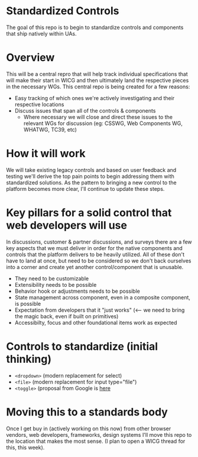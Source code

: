 # Standardized Controls
The goal of this repo is to begin to standardize controls and components that ship natively within UAs.

# Overview
This will be a central repro that will help track individual specifications that will make their start in WICG and then ultimately land the respective pieces in the necessary WGs. This central repo is being created for a few reasons:

* Easy tracking of which ones we're actively investigating and their respective locations
* Discuss issues that span all of the controls & components
  * Where necessary we will close and direct these issues to the relevant WGs for discussion (eg: CSSWG, Web Components WG, WHATWG, TC39, etc)

# How it will work
We will take existing legacy controls and based on user feedback and testing we'll derive the top pain points to begin
addressing them with standardized solutions. As the pattern to bringing a new control
to the platform becomes more clear, I'll continue to update these steps.

# Key pillars for a solid control that web developers will use
In discussions, customer & partner discussions, and surveys there are a few key aspects that we must deliver in order
for the native components and controls that the platform delivers to be heavily utilized. All of these don't have to land at once, but need to be considered so we don't back ourselves into a corner and create yet another control/component that is unusable.

* They need to be customizable
* Extensibility needs to be possible
* Behavior hook or adjustments needs to be possible
* State management across component, even in a composite component, is possible
* Expectation from developers that it "just works" (<-- we need to bring the magic back, even if built on primitives)
* Accessibilty, focus and other foundational items work as expected

# Controls to standardize (initial thinking)
* `<dropdown>` (modern replacement for select)
* `<file>` (modern replacement for input type="file")
* `<toggle>` (proposal from Google is [here](https://github.com/tkent-google/std-switch)

# Moving this to a standards body
Once I get buy in (actively working on this now) from other browser vendors, web developers, frameworks, design systems I'll
move this repo to the location that makes the most sense. (I plan to open a WICG thread for this, this week).
